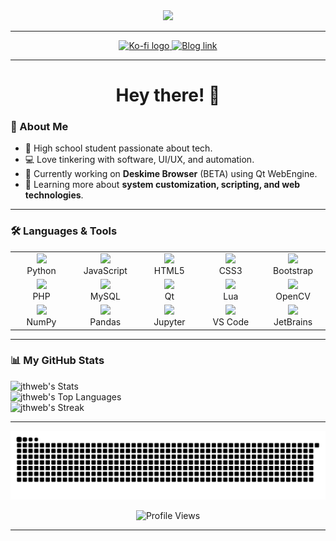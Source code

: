 <div align="center">
  <img height="150" src="https://media.giphy.com/media/M9gbBd9nbDrOTu1Mqx/giphy.gif" />
</div>

---

<div align="center">
  <a href="https://ko-fi.com/jthweb" target="_blank">
    <img src="https://img.shields.io/badge/Support%20Me-Ko--fi-F16061?style=for-the-badge&logo=ko-fi&logoColor=white" height="25" alt="Ko-fi logo" />
  </a>
  <a href="https://blogs.mtdv.me/blog/posts/jthweb" target="_blank">
    <img src="https://img.shields.io/badge/Blog-Read%20More-blue?style=for-the-badge&logo=hashnode&logoColor=white" height="25" alt="Blog link" />
  </a>
</div>

----

<h1 align="center">Hey there! 👋</h1>

### 🚀 About Me

- 🏫 High school student passionate about tech.
- 💻 Love tinkering with software, UI/UX, and automation.
- 🔨 Currently working on **Deskime Browser** (BETA) using Qt WebEngine.
- 🎯 Learning more about **system customization, scripting, and web technologies**.

---

### 🛠️ Languages & Tools

<div align="center">
  <table>
    <tr>
      <td align="center" width="100"><img src="https://cdn.jsdelivr.net/gh/devicons/devicon/icons/python/python-original.svg" height="50"/><br>Python</td>
      <td align="center" width="100"><img src="https://cdn.jsdelivr.net/gh/devicons/devicon/icons/javascript/javascript-original.svg" height="50"/><br>JavaScript</td>
      <td align="center" width="100"><img src="https://cdn.jsdelivr.net/gh/devicons/devicon/icons/html5/html5-original.svg" height="50"/><br>HTML5</td>
      <td align="center" width="100"><img src="https://cdn.jsdelivr.net/gh/devicons/devicon/icons/css3/css3-original.svg" height="50"/><br>CSS3</td>
      <td align="center" width="100"><img src="https://cdn.jsdelivr.net/gh/devicons/devicon/icons/bootstrap/bootstrap-original.svg" height="50"/><br>Bootstrap</td>
    </tr>
    <tr>
      <td align="center" width="100"><img src="https://cdn.jsdelivr.net/gh/devicons/devicon/icons/php/php-original.svg" height="50"/><br>PHP</td>
      <td align="center" width="100"><img src="https://cdn.jsdelivr.net/gh/devicons/devicon/icons/mysql/mysql-original.svg" height="50"/><br>MySQL</td>
      <td align="center" width="100"><img src="https://cdn.jsdelivr.net/gh/devicons/devicon/icons/qt/qt-original.svg" height="50"/><br>Qt</td>
      <td align="center" width="100"><img src="https://cdn.jsdelivr.net/gh/devicons/devicon/icons/lua/lua-original.svg" height="50"/><br>Lua</td>
      <td align="center" width="100"><img src="https://cdn.jsdelivr.net/gh/devicons/devicon/icons/opencv/opencv-original.svg" height="50"/><br>OpenCV</td>
    </tr>
    <tr>
      <td align="center" width="100"><img src="https://cdn.jsdelivr.net/gh/devicons/devicon/icons/numpy/numpy-original.svg" height="50"/><br>NumPy</td>
      <td align="center" width="100"><img src="https://cdn.jsdelivr.net/gh/devicons/devicon/icons/pandas/pandas-original.svg" height="50"/><br>Pandas</td>
      <td align="center" width="100"><img src="https://cdn.jsdelivr.net/gh/devicons/devicon/icons/jupyter/jupyter-original.svg" height="50"/><br>Jupyter</td>
      <td align="center" width="100"><img src="https://cdn.jsdelivr.net/gh/devicons/devicon/icons/vscode/vscode-original.svg" height="50"/><br>VS Code</td>
      <td align="center" width="100"><img src="https://cdn.jsdelivr.net/gh/devicons/devicon/icons/jetbrains/jetbrains-original.svg" height="50"/><br>JetBrains</td>
    </tr>
  </table>
</div>

---

### 📊 My GitHub Stats

  ![jthweb's Stats](https://github-readme-stats.vercel.app/api?username=jthweb&theme=vue-dark&show_icons=true&hide_border=true&count_private=true)<br>
  ![jthweb's Top Languages](https://github-readme-stats.vercel.app/api/top-langs/?username=jthweb&theme=vue-dark&show_icons=true&hide_border=true&layout=compact)<br>
  ![jthweb's Streak](https://github-readme-streak-stats.herokuapp.com/?user=jthweb&theme=vue-dark&hide_border=true)

---

![snake gif](https://github.com/JThweb/JThweb/blob/output/github-contribution-grid-snake.svg)

<div align="center">
  <img src="https://profile-counter.glitch.me/jthweb/count.svg?" alt="Profile Views" />
</div>

---
